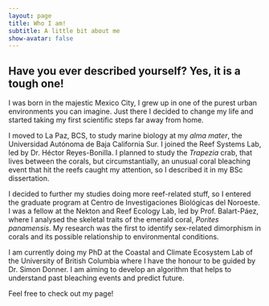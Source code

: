 ```yaml
---
layout: page
title: Who I am!
subtitle: A little bit about me
show-avatar: false
---
```


## Have you ever described yourself? Yes, it is a tough one!

I was born in the majestic Mexico City, I grew up in one of the purest urban environments you can imagine. Just there I decided to change my life and started taking my first scientific steps far away from home. 

I moved to La Paz, BCS, to study marine biology at my _alma mater_, the Universidad Autónoma de Baja California Sur. I joined the Reef Systems Lab, led by Dr. Héctor Reyes-Bonilla. I planned to study the _Trapezia_ crab, that lives between the corals, but circumstantially, an unusual coral bleaching event that hit the reefs caught my attention, so I described it in my BSc dissertation.

I decided to further my studies doing more reef-related stuff, so I entered the graduate program at Centro de Investigaciones Biológicas del Noroeste. I was a fellow at the Nekton and Reef Ecology Lab, led by Prof. Balart-Páez, where I analysed the skeletal traits of the emerald coral, _Porites panamensis_. My research was the first to identify sex-related dimorphism in corals and its possible relationship to environmental conditions.

I am currently doing my PhD at the Coastal and Climate Ecosystem Lab of the University of British Columbia where I have the honour to be guided by Dr. Simon Donner. I am aiming to develop an algorithm that helps to understand past bleaching events and predict future. 

Feel free to check out my page! 


